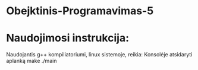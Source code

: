 # Obejktinis-Programavimas-5

# Naudojimosi instrukcija:

Naudojantis g++ kompiliatoriumi, linux sistemoje, reikia:
Konsolėje atsidaryti aplanką
make
./main
